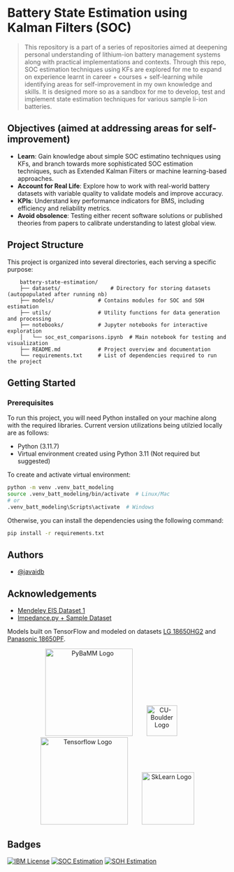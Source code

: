 # Battery State Estimation using Kalman Filters (SOC)

> This repository is a part of a series of repositories aimed at deepening personal understanding of lithium-ion battery management systems along with practical implementations and contexts. Through this repo, SOC estimation techniques using KFs are explored for me to expand on experience learnt in career + courses + self-learning while identifying areas for self-improvement in my own knowledge and skills. It is designed more so as a sandbox for me to develop, test and implement state estimation techniques for various sample li-ion batteries.

## Objectives (aimed at addressing areas for self-improvement)

- **Learn**: Gain knowledge about simple SOC estimatino techniques using KFs, and branch towards more sophisticated SOC estimation techniques, such as Extended Kalman Filters or machine learning-based approaches.
- **Account for Real Life**: Explore how to work with real-world battery datasets with variable quality to validate models and improve accuracy.
- **KPIs**: Understand key performance indicators for BMS, including efficiency and reliability metrics.
- **Avoid obsolence**: Testing either recent software solutions or published theories from papers to calibrate understanding to latest global view.

## Project Structure

This project is organized into several directories, each serving a specific purpose:
```
    battery-state-estimation/
    ├── datasets/                # Directory for storing datasets (autopopulated after running nb)
    ├── models/              # Contains modules for SOC and SOH estimation
    ├── utils/               # Utility functions for data generation and processing
    ├── notebooks/           # Jupyter notebooks for interactive exploration
    │   └── soc_est_comparisons.ipynb  # Main notebook for testing and visualization
    ├── README.md            # Project overview and documentation
    └── requirements.txt     # List of dependencies required to run the project
```
## Getting Started

### Prerequisites

To run this project, you will need Python installed on your machine along with the required libraries. Current version utilizations being utilzied locally are as follows:
- Python (3.11.7)
- Virtual environment created using Python 3.11 (Not required but suggested)

To create and activate virtual environment:

```bash
python -m venv .venv_batt_modeling
source .venv_batt_modeling/bin/activate  # Linux/Mac
# or
.venv_batt_modeling\Scripts\activate  # Windows
```
Otherwise, you can install the dependencies using the following command:

```bash
pip install -r requirements.txt
```

## Authors

- [@javaidb](https://www.github.com/javaidb)


## Acknowledgements

 - [Mendeley EIS Dataset 1](https://data.mendeley.com/datasets/n78tkm784n/1)
 - [Impedance.py + Sample Dataset](https://impedancepy.readthedocs.io/en/latest/getting-started.html)

Models built on TensorFlow and modeled on datasets [LG 18650HG2](https://data.mendeley.com/datasets/cp3473x7xv/3) and  [Panasonic 18650PF](https://data.mendeley.com/datasets/wykht8y7tg/1).

<p align="center">
  <img src="https://github.com/user-attachments/assets/832b4082-f77e-449e-8dfc-c60f540236a7" alt="PyBaMM Logo"  width="200" />
  &nbsp;&nbsp;&nbsp;&nbsp;&nbsp;&nbsp;
  <img src="https://github.com/user-attachments/assets/5f1414f3-bf3f-4a16-8299-e6b3bd6559a3" alt="CU-Boulder Logo" width="70" />
  &nbsp;&nbsp;&nbsp;&nbsp;&nbsp;&nbsp;
  <img src="https://github.com/user-attachments/assets/6947a031-5d77-4078-bbf1-9eca9e70da10" alt="Tensorflow Logo"  width="200" />
  &nbsp;&nbsp;&nbsp;&nbsp;&nbsp;&nbsp;
  <img src="https://github.com/user-attachments/assets/6cb16e14-da65-4f08-944d-1b967c563e4e" alt="SkLearn Logo"  width="120" />
</p>

## Badges

[![IBM License](https://img.shields.io/badge/Certificate_ML-IBM-blue.svg)](https://www.credly.com/badges/6d82b78c-cade-4a4c-94cb-b7f89e142350/public_url)
[![SOC Estimation](https://img.shields.io/badge/Certificate_SOC-CU-c0ae88.svg)](https://coursera.org/share/b6b06ac95cd73bc569d8a6530130b154)
[![SOH Estimation](https://img.shields.io/badge/Certificate_SOH-CU-c0ae88.svg)](https://coursera.org/share/784a52ce9a135d3068b94ad406ab038a)
